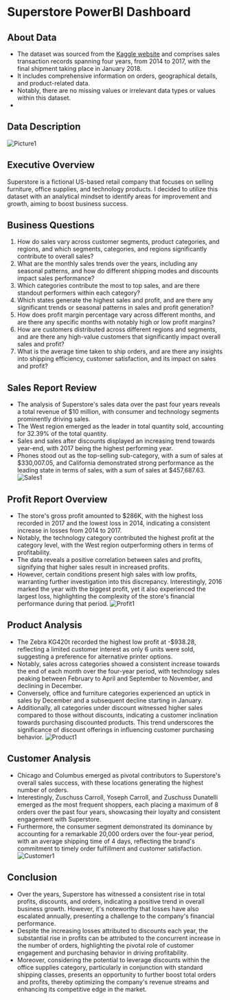 # Superstore PowerBI Dashboard

## About Data
- The dataset was sourced from the [Kaggle website](https://www.kaggle.com/datasets/vivek468/superstore-dataset-final) and comprises sales transaction records spanning four years, from 2014 to 2017, with the final shipment taking place in January 2018.
- It includes comprehensive information on orders, geographical details, and product-related data.
- Notably, there are no missing values or irrelevant data types or values within this dataset.
- 
## Data Description
![Picture1](https://github.com/elizabethwanjiku703/Power-BI-Superstore-Dynamic-Dashboard/blob/main/Picture1.jpg)

## Executive Overview
Superstore is a fictional US-based retail company that focuses on selling furniture, office supplies, and technology products. I decided to utilize this dataset with an analytical mindset to identify areas for improvement and growth, aiming to boost business success.

## Business Questions
1. How do sales vary across customer segments, product categories, and regions, and which segments, categories, and regions significantly contribute to overall sales?
2. What are the monthly sales trends over the years, including any seasonal patterns, and how do different shipping modes and discounts impact sales performance?
3. Which categories contribute the most to top sales, and are there standout performers within each category?
4. Which states generate the highest sales and profit, and are there any significant trends or seasonal patterns in sales and profit generation?
5. How does profit margin percentage vary across different months, and are there any specific months with notably high or low profit margins?
6. How are customers distributed across different regions and segments, and are there any high-value customers that significantly impact overall sales and profit?
7. What is the average time taken to ship orders, and are there any insights into shipping efficiency, customer satisfaction, and its impact on sales and profit?

## Sales Report Review
- The analysis of Superstore's sales data over the past four years reveals a total revenue of $10 million, with consumer and technology segments prominently driving sales.
- The West region emerged as the leader in total quantity sold, accounting for 32.39% of the total quantity.
- Sales and sales after discounts displayed an increasing trend towards year-end, with 2017 being the highest performing year.
- Phones stood out as the top-selling sub-category, with a sum of sales at $330,007.05, and California demonstrated strong performance as the leading state in terms of sales, with a sum of sales at $457,687.63.
![Sales1](https://github.com/elizabethwanjiku703/Power-BI-Superstore-Dynamic-Dashboard/blob/main/Sales1.jpg)

## Profit Report Overview
- The store's gross profit amounted to $286K, with the highest loss recorded in 2017 and the lowest loss in 2014, indicating a consistent increase in losses from 2014 to 2017.
- Notably, the technology category contributed the highest profit at the category level, with the West region outperforming others in terms of profitability.
- The data reveals a positive correlation between sales and profits, signifying that higher sales result in increased profits.
- However, certain conditions present high sales with low profits, warranting further investigation into this discrepancy. Interestingly, 2016 marked the year with the biggest profit, yet it also experienced the largest loss, highlighting the complexity of the store's financial performance during that period.
![Profit1](https://github.com/elizabethwanjiku703/Power-BI-Superstore-Dynamic-Dashboard/blob/main/Profit1.jpg)

## Product Analysis
- The Zebra KG420t recorded the highest low profit at -$938.28, reflecting a limited customer interest as only 6 units were sold, suggesting a preference for alternative printer options.
- Notably, sales across categories showed a consistent increase towards the end of each month over the four-year period, with technology sales peaking between February to April and September to November, and declining in December.
- Conversely, office and furniture categories experienced an uptick in sales by December and a subsequent decline starting in January.
- Additionally, all categories under discount witnessed higher sales compared to those without discounts, indicating a customer inclination towards purchasing discounted products. This trend underscores the significance of discount offerings in influencing customer purchasing behavior.
![Product1](https://github.com/elizabethwanjiku703/Power-BI-Superstore-Dynamic-Dashboard/blob/main/Product1.jpg)

## Customer Analysis
- Chicago and Columbus emerged as pivotal contributors to Superstore's overall sales success, with these locations generating the highest number of orders.
- Interestingly, Zuschuss Carroll, Yoseph Carroll, and Zuschuss Dunatelli emerged as the most frequent shoppers, each placing a maximum of 8 orders over the past four years, showcasing their loyalty and consistent engagement with Superstore.
- Furthermore, the consumer segment demonstrated its dominance by accounting for a remarkable 20,000 orders over the four-year period, with an average shipping time of 4 days, reflecting the brand's commitment to timely order fulfillment and customer satisfaction.
![Customer1](https://github.com/elizabethwanjiku703/Power-BI-Superstore-Dynamic-Dashboard/blob/main/Customer1.jpg)

## Conclusion
- Over the years, Superstore has witnessed a consistent rise in total profits, discounts, and orders, indicating a positive trend in overall business growth. However, it's noteworthy that losses have also escalated annually, presenting a challenge to the company's financial performance.
- Despite the increasing losses attributed to discounts each year, the substantial rise in profits can be attributed to the concurrent increase in the number of orders, highlighting the pivotal role of customer engagement and purchasing behavior in driving profitability.
- Moreover, considering the potential to leverage discounts within the office supplies category, particularly in conjunction with standard shipping classes, presents an opportunity to further boost total orders and profits, thereby optimizing the company's revenue streams and enhancing its competitive edge in the market.












